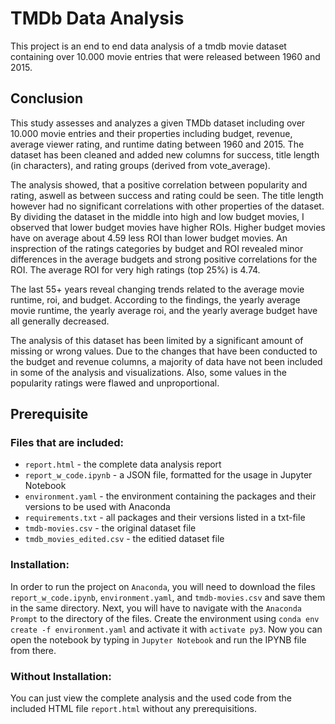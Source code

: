 # TMDb Data Analysis
This project is an end to end data analysis of a tmdb movie dataset containing over 10.000 movie entries that were released between 1960 and 2015.

## Conclusion
This study assesses and analyzes a given TMDb dataset including over 10.000 movie entries and their properties including budget, revenue, average viewer rating, and runtime dating between 1960 and 2015. The dataset has been cleaned and added new columns for success, title length (in characters), and rating groups (derived from vote_average).

The analysis showed, that a positive correlation between popularity and rating, aswell as between success and rating could be seen. The title length however had no significant correlations with other properties of the dataset. By dividing the dataset in the middle into high and low budget movies, I observed that lower budget movies have higher ROIs. Higher budget movies have on average about 4.59 less ROI than lower budget movies. An insprection of the ratings categories by budget and ROI revealed minor differences in the average budgets and strong positive correlations for the ROI. The average ROI for very high ratings (top 25%) is 4.74.

The last 55+ years reveal changing trends related to the average movie runtime, roi, and budget. According to the findings, the yearly average movie runtime, the yearly average roi, and the yearly average budget have all generally decreased.

The analysis of this dataset has been limited by a significant amount of missing or wrong values. Due to the changes that have been conducted to the budget and revenue columns, a majority of data have not been included in some of the analysis and visualizations. Also, some values in the popularity ratings were flawed and unproportional.

## Prerequisite
### Files that are included:
<ul><li><code>report.html</code> - the complete data analysis report</li>
  <li><code>report_w_code.ipynb</code> - a JSON file, formatted for the usage in Jupyter Notebook</li>
  <li><code>environment.yaml</code> - the environment containing the packages and their versions to be used with Anaconda</li>
  <li><code>requirements.txt</code> - all packages and their versions listed in a txt-file</li>
  <li><code>tmdb-movies.csv</code> - the original dataset file</li>
  <li><code>tmdb_movies_edited.csv</code> - the editied dataset file</li></ul>

### Installation:
In order to run the project on <code>Anaconda</code>, you will need to download the files <code>report_w_code.ipynb</code>, <code>environment.yaml</code>, and <code>tmdb-movies.csv</code> and save them in the same directory. Next, you will have to navigate with the <code>Anaconda Prompt</code> to the directory of the files. Create the environment using <code>conda env create -f environment.yaml</code> and activate it with <code>activate py3</code>. Now you can open the notebook by typing in <code>Jupyter Notebook</code> and run the IPYNB file from there.

### Without Installation:
You can just view the complete analysis and the used code from the included HTML file <code>report.html</code> without any prerequisitions.
